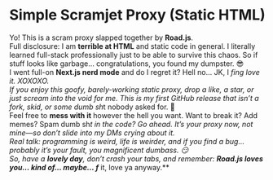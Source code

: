 # Simple Scramjet Proxy (Static HTML)

Yo! This is a scram proxy slapped together by **Road.js**.  
Full disclosure: I am **terrible at HTML** and static code in general. I literally learned full-stack professionally just to be able to survive this chaos. So if stuff looks like garbage… congratulations, you found my dumpster. 😎  
I went full-on **Next.js nerd mode** and do I regret it? Hell no… JK, I *f***ing love it*. XOXOXO.  
If you enjoy this goofy, barely-working static proxy, drop a like, a star, or just scream into the void for me. This is my first GitHub release that isn’t a fork, skid, or some dumb sh*t nobody asked for. 🎉  
Feel free to **mess with it** however the hell you want. Want to break it? Add memes? Spam dumb sh*t in the code? Go ahead. It’s your proxy now, not mine—so don’t slide into my DMs crying about it.  
Real talk: programming is weird, life is weirder, and if you find a bug… probably it’s your fault, you magnificent dumbass. 😏  
So, have a **lovely day**, don’t crash your tabs, and remember: **Road.js loves you… kind of… maybe… f*** it, love ya anyway.**
